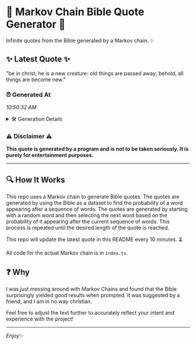 # 📖 Markov Chain Bible Quote Generator 📖

Infinite quotes from the Bible generated by a Markov chain. ✨

## ✨ Latest Quote ✨
"be in christ, he is a new creature: old things are passed away; behold, all things are become new."

### ⏰ Generated At
*10:50:32 AM*

<details>
    <summary>🛠️ Generation Details</summary>
    <p>
        <strong>🌱 Seed:</strong> be<br>
        <strong>🔄 Iterations:</strong> 18<br>
        <strong>📜 Context History:</strong><br>[ be ]: in<br>[ be, in ]: christ,<br>[ be, in, christ, ]: he<br>[ be, in, christ,, he ]: is<br>[ be, in, christ,, he, is ]: a<br>[ be, in, christ,, he, is, a ]: new<br>[ in, christ,, he, is, a, new ]: creature:<br>[ christ,, he, is, a, new, creature: ]: old<br>[ he, is, a, new, creature:, old ]: things<br>[ is, a, new, creature:, old, things ]: are<br>[ a, new, creature:, old, things, are ]: passed<br>[ new, creature:, old, things, are, passed ]: away;<br>[ creature:, old, things, are, passed, away; ]: behold,<br>[ old, things, are, passed, away;, behold, ]: all<br>[ things, are, passed, away;, behold,, all ]: things<br>[ are, passed, away;, behold,, all, things ]: are<br>[ passed, away;, behold,, all, things, are ]: become<br>[ away;, behold,, all, things, are, become ]: new.<br>
    </p>
</details>

### ⚠️ Disclaimer ⚠️
**This quote is generated by a program and is not to be taken seriously. It is purely for entertainment purposes.**

---

## 🔍 How It Works

This repo uses a Markov chain to generate Bible quotes. The quotes are generated by using the Bible as a dataset to find the probability of a word appearing after a sequence of words. The quotes are generated by starting with a random word and then selecting the next word based on the probability of it appearing after the current sequence of words. This process is repeated until the desired length of the quote is reached.

This repo will update the latest quote in this README every 10 minutes. ⏳

All code for the actual Markov chain is in `index.ts`.

## ❓ Why

I was just messing around with Markov Chains and found that the Bible surprisingly yielded good results when prompted. 
It was suggested by a friend, and I am in no way christian.

Feel free to adjust the text further to accurately reflect your intent and experience with the project!

---

*Enjoy*✨
